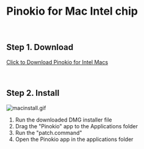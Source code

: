 # Pinokio for Mac Intel chip

<br>

## Step 1. Download

<a href="https://github.com/pinokiocomputer/pinokio/releases/download/1.1.0/Pinokio-1.1.0.dmg" class='btn'>Click to Download Pinokio for Intel Macs</a>

<br>

## Step 2. Install

![macinstall.gif](macinstall.gif)

1. Run the downloaded DMG installer file
2. Drag the "Pinokio" app to the Applications folder
3. Run the "patch.command"
4. Open the Pinokio app in the applications folder
